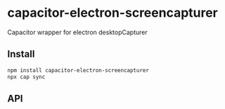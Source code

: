 # capacitor-electron-screencapturer

Capacitor wrapper for electron desktopCapturer

## Install

```bash
npm install capacitor-electron-screencapturer
npx cap sync
```

## API

<docgen-index></docgen-index>

<docgen-api>
<!-- run docgen to generate docs from the source -->
<!-- More info: https://github.com/ionic-team/capacitor-docgen -->
</docgen-api>
